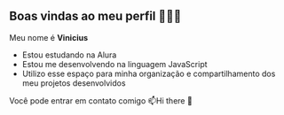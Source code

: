 ## Boas vindas ao meu perfil 🐶💙💙

Meu nome é **Vinicius**

- Estou estudando na Alura
- Estou me desenvolvendo na linguagem JavaScript
- Utilizo esse espaço para minha organização e compartilhamento dos meu projetos desenvolvidos

Você pode entrar em contato comigo 📫Hi there 👋
